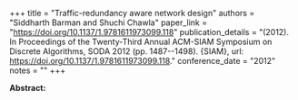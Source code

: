 +++
title = "Traffic-redundancy aware network design"
authors = "Siddharth Barman and Shuchi Chawla"
paper_link = "https://doi.org/10.1137/1.9781611973099.118"
publication_details = "(2012). In Proceedings of the Twenty-Third Annual ACM-SIAM Symposium on Discrete Algorithms,  SODA 2012 (pp. 1487--1498). {SIAM}, url: <a href='https://doi.org/10.1137/1.9781611973099.118' target='_blank'>https://doi.org/10.1137/1.9781611973099.118</a>."
conference_date = "2012"
notes = ""
+++

<b>Abstract:</b>
